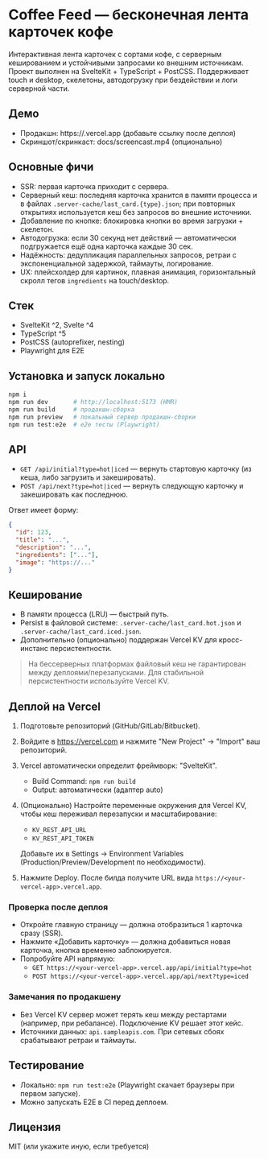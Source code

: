 # Coffee Feed — бесконечная лента карточек кофе

Интерактивная лента карточек с сортами кофе, с серверным кешированием и устойчивыми запросами ко внешним источникам. Проект выполнен на SvelteKit + TypeScript + PostCSS. Поддерживает touch и desktop, скелетоны, автодогрузку при бездействии и логи серверной части.

## Демо
- Продакшн: https://<your-vercel-app>.vercel.app (добавьте ссылку после деплоя)
- Скриншот/скринкаст: docs/screencast.mp4 (опционально)

## Основные фичи
- SSR: первая карточка приходит с сервера.
- Серверный кеш: последняя карточка хранится в памяти процесса и в файлах `.server-cache/last_card.{type}.json`; при повторных открытиях используется кеш без запросов во внешние источники.
- Добавление по кнопке: блокировка кнопки во время загрузки + скелетон.
- Автодогрузка: если 30 секунд нет действий — автоматически подгружается ещё одна карточка каждые 30 сек.
- Надёжность: дедупликация параллельных запросов, ретраи с экспоненциальной задержкой, таймауты, логирование.
- UX: плейсхолдер для картинок, плавная анимация, горизонтальный скролл тегов `ingredients` на touch/desktop.

## Стек
- SvelteKit ^2, Svelte ^4
- TypeScript ^5
- PostCSS (autoprefixer, nesting)
- Playwright для E2E

## Установка и запуск локально
```bash
npm i
npm run dev       # http://localhost:5173 (HMR)
npm run build     # продакшн-сборка
npm run preview   # локальный сервер продакшн-сборки
npm run test:e2e  # e2e тесты (Playwright)
```

## API
- `GET /api/initial?type=hot|iced` — вернуть стартовую карточку (из кеша, либо загрузить и закешировать).
- `POST /api/next?type=hot|iced` — вернуть следующую карточку и закешировать как последнюю.

Ответ имеет форму:
```json
{
  "id": 123,
  "title": "...",
  "description": "...",
  "ingredients": ["..."],
  "image": "https://..."
}
```

## Кеширование
- В памяти процесса (LRU) — быстрый путь.
- Persist в файловой системе: `.server-cache/last_card.hot.json` и `.server-cache/last_card.iced.json`.
- Дополнительно (опционально) поддержан Vercel KV для кросс-инстанс персистентности.

> На бессерверных платформах файловый кеш не гарантирован между деплоями/перезапусками. Для стабильной персистентности используйте Vercel KV.

## Деплой на Vercel
1. Подготовьте репозиторий (GitHub/GitLab/Bitbucket).
2. Войдите в https://vercel.com и нажмите "New Project" → "Import" ваш репозиторий.
3. Vercel автоматически определит фреймворк: "SvelteKit".
   - Build Command: `npm run build`
   - Output: автоматически (адаптер auto)
4. (Опционально) Настройте переменные окружения для Vercel KV, чтобы кеш переживал перезапуски и масштабирование:
   - `KV_REST_API_URL`
   - `KV_REST_API_TOKEN`
   
   Добавьте их в Settings → Environment Variables (Production/Preview/Development по необходимости).
5. Нажмите Deploy. После билда получите URL вида `https://<your-vercel-app>.vercel.app`.

### Проверка после деплоя
- Откройте главную страницу — должна отобразиться 1 карточка сразу (SSR).
- Нажмите «Добавить карточку» — должна добавиться новая карточка, кнопка временно заблокируется.
- Попробуйте API напрямую:
  - `GET https://<your-vercel-app>.vercel.app/api/initial?type=hot`
  - `POST https://<your-vercel-app>.vercel.app/api/next?type=iced`

### Замечания по продакшену
- Без Vercel KV сервер может терять кеш между рестартами (например, при ребалансе). Подключение KV решает этот кейс.
- Источники данных: `api.sampleapis.com`. При сетевых сбоях срабатывают ретраи и таймауты.

## Тестирование
- Локально: `npm run test:e2e` (Playwright скачает браузеры при первом запуске).
- Можно запускать E2E в CI перед деплоем.

## Лицензия
MIT (или укажите иную, если требуется)